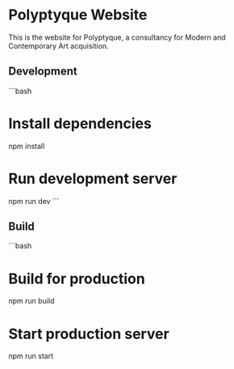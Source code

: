 # Polyptyque Website

This is the website for Polyptyque, a consultancy for Modern and Contemporary Art acquisition.

## Development

\`\`\`bash
# Install dependencies
npm install

# Run development server
npm run dev
\`\`\`

## Build

\`\`\`bash
# Build for production
npm run build

# Start production server
npm run start
